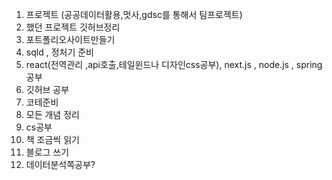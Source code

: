

1. 프로젝트 (공공데이터활용,멋사,gdsc를 통해서 팀프로젝트)
2. 했던 프로젝트 깃허브정리
3. 포트폴리오사이트만들기
4. sqld , 정처기 준비
5. react(전역관리 ,api호출,테일윈드나 디자인css공부), next.js , node.js , spring공부 
6. 깃허브 공부
7. 코테준비
8. 모든 개념 정리
9. cs공부
10. 책 조금씩 읽기
11. 블로그 쓰기 
12. 데이터분석쪽공부?
